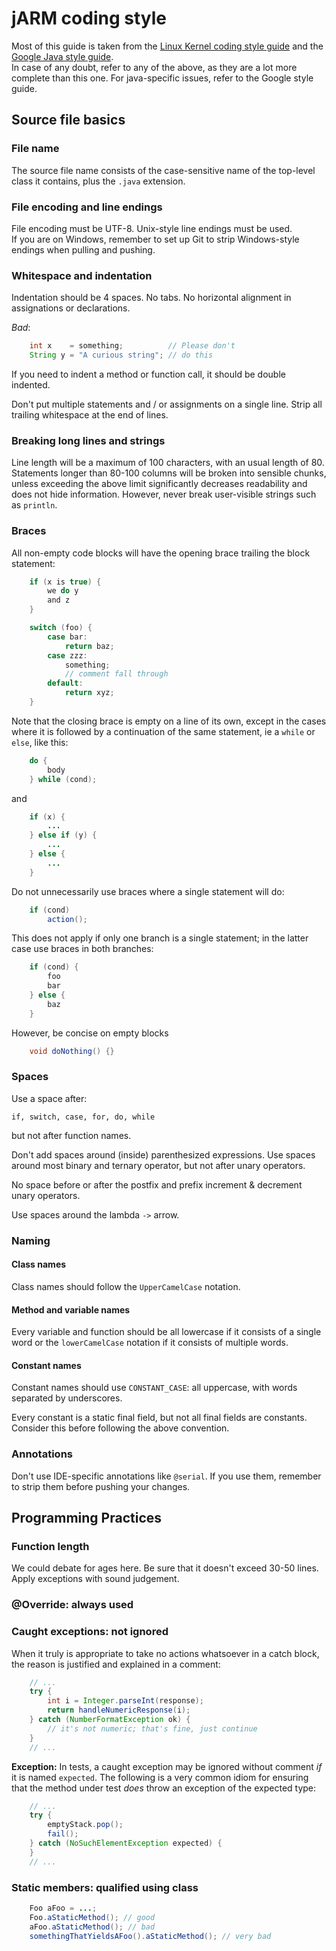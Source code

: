 # jARM coding style


Most of this guide is taken from the [Linux Kernel coding style guide](https://git.kernel.org/cgit/linux/kernel/git/torvalds/linux.git/tree/Documentation/CodingStyle?id=refs/tags/v3.19-rc6) and
the [Google Java style guide](http://google-styleguide.googlecode.com/svn/trunk/javaguide.html).  
In case of any doubt, refer to any of the above, as they are a lot more complete than this one. For java-specific issues, refer to
the Google style guide.

## Source file basics

### File name

The source file name consists of the case-sensitive name of the top-level class it contains, plus the `.java` extension.

### File encoding and line endings

File encoding must be UTF-8. Unix-style line endings must be used.  
If you are on Windows, remember to set up Git to strip Windows-style endings
when pulling and pushing.

### Whitespace and indentation

Indentation should be 4 spaces. No tabs.
No horizontal alignment in assignations or declarations.

_Bad_:
```java
    int x    = something;          // Please don't
    String y = "A curious string"; // do this
```

If you need to indent a method or function call, it should be double indented.

Don't put multiple statements and / or assignments on a single line.
Strip all trailing whitespace at the end of lines.

### Breaking long lines and strings

Line length will be a maximum of 100 characters, with an usual length of 80.
Statements longer than 80-100 columns will be broken into sensible chunks, unless
exceeding the above limit significantly decreases readability and does not hide
information. However, never break user-visible strings such as `println`.

### Braces

All non-empty code blocks will have the opening brace trailing the block statement:

```java
    if (x is true) {
        we do y
        and z
    }

    switch (foo) {
        case bar:
            return baz;
        case zzz:
            something;
            // comment fall through
        default:
            return xyz;
    }
```

Note that the closing brace is empty on a line of its own, except in the cases where it is followed by a continuation of the same statement, ie a `while` or
`else`, like this:

```java
    do {
        body
    } while (cond);
```

and

```java
    if (x) {
        ...
    } else if (y) {
        ...
    } else {
        ...
    }
```

Do not unnecessarily use braces where a single statement will do:

```java
    if (cond)
        action();
```

This does not apply if only one branch is a single statement; in the latter case
use braces in both branches:

```java
    if (cond) {
        foo
        bar
    } else {
        baz
    }
```

However, be concise on empty blocks

```java
    void doNothing() {}
```

### Spaces

Use a space after:

`if, switch, case, for, do, while`

but not after function names.

Don't add spaces around (inside) parenthesized expressions.
Use spaces around most binary and ternary operator, but not after unary
operators.

No space before or after the postfix and prefix increment & decrement unary operators.

Use spaces around the lambda `->` arrow.

### Naming

#### Class names
Class names should follow the `UpperCamelCase` notation.

#### Method and variable names
Every variable and function should be all lowercase if it consists of a single
word or the `lowerCamelCase` notation if it consists of multiple words.

#### Constant names
Constant names should use `CONSTANT_CASE`: all uppercase, with words separated
by underscores. 

Every constant is a static final field, but not all final fields are constants.
Consider this before following the above convention.

### Annotations

Don't use IDE-specific annotations like `@serial`. If you use them, remember to
strip them before pushing your changes.

## Programming Practices

### Function length

We could debate for ages here. Be sure that it doesn't exceed 30-50 lines.
Apply exceptions with sound judgement.

### @Override: always used

### Caught exceptions: not ignored

When it truly is appropriate to take no actions whatsoever in a catch block, the
reason is justified and explained in a comment:

```java
    // ...
    try {
        int i = Integer.parseInt(response);
        return handleNumericResponse(i);
    } catch (NumberFormatException ok) {
        // it's not numeric; that's fine, just continue
    }
    // ...
```

__Exception:__ In tests, a caught exception may be ignored without comment _if_
it is named `expected`. The following is a very common idiom for ensuring that
the method under test _does_ throw an exception of the expected type:

```java
    // ...
    try {
        emptyStack.pop();
        fail();
    } catch (NoSuchElementException expected) {
    }
    // ...
```

### Static members: qualified using class

```java
    Foo aFoo = ...;
    Foo.aStaticMethod(); // good
    aFoo.aStaticMethod(); // bad
    somethingThatYieldsAFoo().aStaticMethod(); // very bad
```

